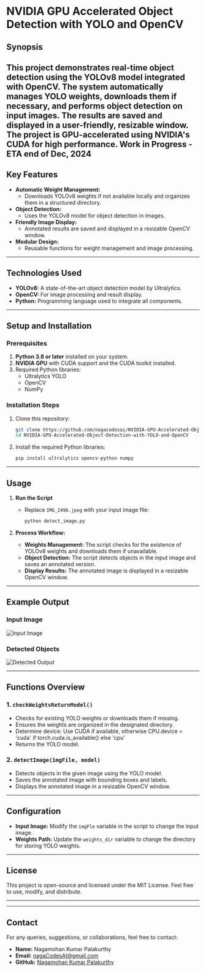 
# **NVIDIA GPU Accelerated Object Detection with YOLO and OpenCV**

## **Synopsis**

This project demonstrates real-time object detection using the **YOLOv8** model integrated with **OpenCV**. The system automatically manages YOLO weights, downloads them if necessary, and performs object detection on input images. The results are saved and displayed in a user-friendly, resizable window. The project is GPU-accelerated using NVIDIA's CUDA for high performance.
Work in Progress  - ETA end of Dec, 2024
---

## **Key Features**
- **Automatic Weight Management:**
  - Downloads YOLOv8 weights if not available locally and organizes them in a structured directory.
- **Object Detection:**
  - Uses the YOLOv8 model for object detection in images.
- **Friendly Image Display:**
  - Annotated results are saved and displayed in a resizable OpenCV window.
- **Modular Design:**
  - Reusable functions for weight management and image processing.

---

## **Technologies Used**
- **YOLOv8:** A state-of-the-art object detection model by Ultralytics.
- **OpenCV:** For image processing and result display.
- **Python:** Programming language used to integrate all components.

---

## **Setup and Installation**
### **Prerequisites**
1. **Python 3.8 or later** installed on your system.
2. **NVIDIA GPU** with CUDA support and the CUDA toolkit installed.
3. Required Python libraries:
   - Ultralytics YOLO
   - OpenCV
   - NumPy

### **Installation Steps**
1. Clone this repository:
   ```bash
   git clone https://github.com/nagacodesai/NVIDIA-GPU-Accelerated-Object-Detection-with-YOLO-and-OpenCV.git
   cd NVIDIA-GPU-Accelerated-Object-Detection-with-YOLO-and-OpenCV
   ```

2. Install the required Python libraries:
   ```bash
   pip install ultralytics opencv-python numpy
   ```

---

## **Usage**
1. **Run the Script**
   - Replace `IMG_2496.jpeg` with your input image file:
     ```bash
     python detect_image.py
     ```

2. **Process Workflow:**
   - **Weights Management:** The script checks for the existence of YOLOv8 weights and downloads them if unavailable.
   - **Object Detection:** The script detects objects in the input image and saves an annotated version.
   - **Display Results:** The annotated image is displayed in a resizable OpenCV window.

---

## **Example Output**
### **Input Image**
![Input Image](example_input.jpg)

### **Detected Objects**
![Detected Output](example_output.jpg)

---

## **Functions Overview**
### **1. `checkWeightsReturnModel()`**
- Checks for existing YOLO weights or downloads them if missing.
- Ensures the weights are organized in the designated directory.
- Determine device: Use CUDA if available, otherwise CPU.device = 'cuda' if torch.cuda.is_available() else 'cpu'
- Returns the YOLO model.

### **2. `detectImage(imgFile, model)`**
- Detects objects in the given image using the YOLO model.
- Saves the annotated image with bounding boxes and labels.
- Displays the annotated image in a resizable OpenCV window.

---

## **Configuration**
- **Input Image:** Modify the `imgFle` variable in the script to change the input image.
- **Weights Path:** Update the `weights_dir` variable to change the directory for storing YOLO weights.

---

## **License**
This project is open-source and licensed under the MIT License. Feel free to use, modify, and distribute.

---


---

## **Contact**
For any queries, suggestions, or collaborations, feel free to contact:
- **Name:** Nagamohan Kumar Palakurthy
- **Email:** nagaCodesAI@gmail.com
- **GitHub:** [Nagamohan Kumar Palakurthy](https://github.com/nagacodesai)
